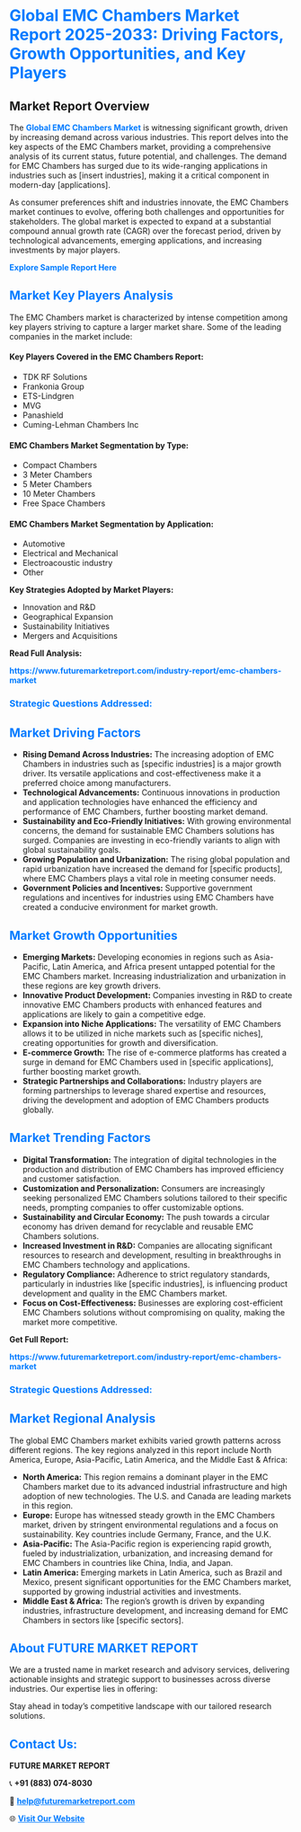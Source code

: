 <h1 style="color: #007BFF;">Global EMC Chambers Market Report 2025-2033: Driving Factors, Growth Opportunities, and Key Players</h1>

<section id="overview">
<h2>Market Report Overview</h2>
<p>The <a href="https://www.futuremarketreport.com/industry-report/emc-chambers-market" style="color: #007BFF; text-decoration: none;"><strong>Global EMC Chambers Market</strong></a> is witnessing significant growth, driven by increasing demand across various industries. This report delves into the key aspects of the EMC Chambers market, providing a comprehensive analysis of its current status, future potential, and challenges. The demand for EMC Chambers has surged due to its wide-ranging applications in industries such as [insert industries], making it a critical component in modern-day [applications].</p>
<p>As consumer preferences shift and industries innovate, the EMC Chambers market continues to evolve, offering both challenges and opportunities for stakeholders. The global market is expected to expand at a substantial compound annual growth rate (CAGR) over the forecast period, driven by technological advancements, emerging applications, and increasing investments by major players.</p>
</section>

<section id="overview">
<p><a href="https://www.futuremarketreport.com/request-sample/reportId=58694" style="color: #007BFF; text-decoration: none;"><strong>Explore Sample Report Here</strong></a></p>
</section>

<section id="key-players">
<h2 style="color: #007BFF;">Market Key Players Analysis</h2>
<p>The EMC Chambers market is characterized by intense competition among key players striving to capture a larger market share. Some of the leading companies in the market include:</p>
<h4>Key Players Covered in the EMC Chambers Report:</h4>
<ul><li>TDK RF Solutions</li><li>Frankonia Group</li><li>ETS-Lindgren</li><li>MVG</li><li>Panashield</li><li>Cuming-Lehman Chambers Inc</li></ul>
<h4>EMC Chambers Market Segmentation by Type:</h4>
<ul><li>Compact Chambers</li><li>3 Meter Chambers</li><li>5 Meter Chambers</li><li>10 Meter Chambers</li><li>Free Space Chambers</li></ul>

<h4>EMC Chambers Market Segmentation by Application:</h4>
<ul><li>Automotive</li><li>Electrical and Mechanical</li><li>Electroacoustic industry</li><li>Other</li></ul>
<p><strong>Key Strategies Adopted by Market Players:</strong></p>
<ul>
<li>Innovation and R&D</li>
<li>Geographical Expansion</li>
<li>Sustainability Initiatives</li>
<li>Mergers and Acquisitions</li>
</ul>
</section>

<section>
<p><strong>Read Full Analysis: </strong></p><a href="https://www.futuremarketreport.com/industry-report/emc-chambers-market" style="color: #007BFF; text-decoration: none;"><strong>https://www.futuremarketreport.com/industry-report/emc-chambers-market</strong></a>
<h3 style="color: #007BFF;">Strategic Questions Addressed:</h3>
</section>

<section id="driving-factors">
<h2 style="color: #007BFF;">Market Driving Factors</h2>
<ul>
<li><strong>Rising Demand Across Industries:</strong> The increasing adoption of EMC Chambers in industries such as [specific industries] is a major growth driver. Its versatile applications and cost-effectiveness make it a preferred choice among manufacturers.</li>
<li><strong>Technological Advancements:</strong> Continuous innovations in production and application technologies have enhanced the efficiency and performance of EMC Chambers, further boosting market demand.</li>
<li><strong>Sustainability and Eco-Friendly Initiatives:</strong> With growing environmental concerns, the demand for sustainable EMC Chambers solutions has surged. Companies are investing in eco-friendly variants to align with global sustainability goals.</li>
<li><strong>Growing Population and Urbanization:</strong> The rising global population and rapid urbanization have increased the demand for [specific products], where EMC Chambers plays a vital role in meeting consumer needs.</li>
<li><strong>Government Policies and Incentives:</strong> Supportive government regulations and incentives for industries using EMC Chambers have created a conducive environment for market growth.</li>
</ul>
</section>

<section id="growth-opportunities">
<h2 style="color: #007BFF;">Market Growth Opportunities</h2>
<ul>
<li><strong>Emerging Markets:</strong> Developing economies in regions such as Asia-Pacific, Latin America, and Africa present untapped potential for the EMC Chambers market. Increasing industrialization and urbanization in these regions are key growth drivers.</li>
<li><strong>Innovative Product Development:</strong> Companies investing in R&D to create innovative EMC Chambers products with enhanced features and applications are likely to gain a competitive edge.</li>
<li><strong>Expansion into Niche Applications:</strong> The versatility of EMC Chambers allows it to be utilized in niche markets such as [specific niches], creating opportunities for growth and diversification.</li>
<li><strong>E-commerce Growth:</strong> The rise of e-commerce platforms has created a surge in demand for EMC Chambers used in [specific applications], further boosting market growth.</li>
<li><strong>Strategic Partnerships and Collaborations:</strong> Industry players are forming partnerships to leverage shared expertise and resources, driving the development and adoption of EMC Chambers products globally.</li>
</ul>
</section>

<section id="trending-factors">
<h2 style="color: #007BFF;">Market Trending Factors</h2>
<ul>
<li><strong>Digital Transformation:</strong> The integration of digital technologies in the production and distribution of EMC Chambers has improved efficiency and customer satisfaction.</li>
<li><strong>Customization and Personalization:</strong> Consumers are increasingly seeking personalized EMC Chambers solutions tailored to their specific needs, prompting companies to offer customizable options.</li>
<li><strong>Sustainability and Circular Economy:</strong> The push towards a circular economy has driven demand for recyclable and reusable EMC Chambers solutions.</li>
<li><strong>Increased Investment in R&D:</strong> Companies are allocating significant resources to research and development, resulting in breakthroughs in EMC Chambers technology and applications.</li>
<li><strong>Regulatory Compliance:</strong> Adherence to strict regulatory standards, particularly in industries like [specific industries], is influencing product development and quality in the EMC Chambers market.</li>
<li><strong>Focus on Cost-Effectiveness:</strong> Businesses are exploring cost-efficient EMC Chambers solutions without compromising on quality, making the market more competitive.</li>
</ul>
</section>

<section>
<p><strong>Get Full Report: </strong></p><a href="https://www.futuremarketreport.com/industry-report/emc-chambers-market" style="color: #007BFF; text-decoration: none;"><strong>https://www.futuremarketreport.com/industry-report/emc-chambers-market</strong></a>
<h3 style="color: #007BFF;">Strategic Questions Addressed:</h3>
</section>


<section id="regional-analysis">
<h2 style="color: #007BFF;">Market Regional Analysis</h2>
<p>The global EMC Chambers market exhibits varied growth patterns across different regions. The key regions analyzed in this report include North America, Europe, Asia-Pacific, Latin America, and the Middle East & Africa:</p>
<ul>
<li><strong>North America:</strong> This region remains a dominant player in the EMC Chambers market due to its advanced industrial infrastructure and high adoption of new technologies. The U.S. and Canada are leading markets in this region.</li>
<li><strong>Europe:</strong> Europe has witnessed steady growth in the EMC Chambers market, driven by stringent environmental regulations and a focus on sustainability. Key countries include Germany, France, and the U.K.</li>
<li><strong>Asia-Pacific:</strong> The Asia-Pacific region is experiencing rapid growth, fueled by industrialization, urbanization, and increasing demand for EMC Chambers in countries like China, India, and Japan.</li>
<li><strong>Latin America:</strong> Emerging markets in Latin America, such as Brazil and Mexico, present significant opportunities for the EMC Chambers market, supported by growing industrial activities and investments.</li>
<li><strong>Middle East & Africa:</strong> The region’s growth is driven by expanding industries, infrastructure development, and increasing demand for EMC Chambers in sectors like [specific sectors].</li>
</ul>
</section>

<footer>
<h2 style="color: #007BFF;">About FUTURE MARKET REPORT</h2>
<p>We are a trusted name in market research and advisory services, delivering actionable insights and strategic support to businesses across diverse industries. Our expertise lies in offering:</p>

<p>Stay ahead in today’s competitive landscape with our tailored research solutions.</p>

<h2 style="color: #007BFF;">Contact Us:</h2>
<p><strong>FUTURE MARKET REPORT</strong></p>
<p>📞 <strong>+91 (883) 074-8030</strong></p>
<p>📧 <strong><a href="mailto:help@futuremarketreport.com" style="color: #007BFF;">help@futuremarketreport.com</a></strong></p>
<p>🌐 <strong><a href="https://www.futuremarketreport.com/" style="color: #007BFF;">Visit Our Website</a></strong></p>
</footer>